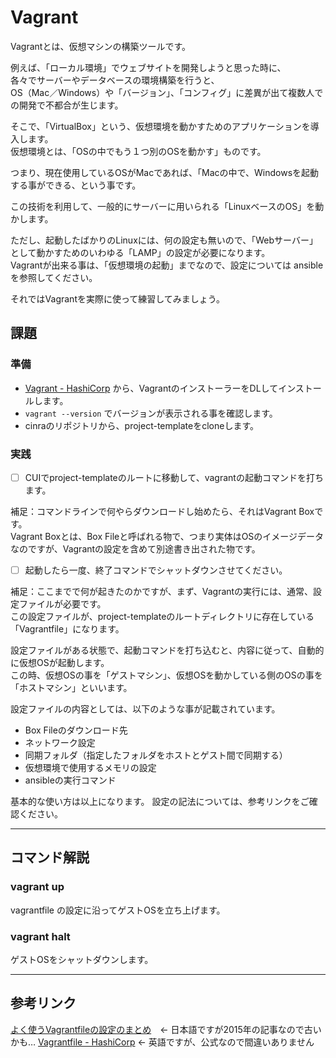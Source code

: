 # Vagrant

Vagrantとは、仮想マシンの構築ツールです。

例えば、「ローカル環境」でウェブサイトを開発しようと思った時に、  
各々でサーバーやデータベースの環境構築を行うと、  
OS（Mac／Windows）や「バージョン」、「コンフィグ」に差異が出て複数人での開発で不都合が生じます。

そこで、「VirtualBox」という、仮想環境を動かすためのアプリケーションを導入します。  
仮想環境とは、「OSの中でもう１つ別のOSを動かす」ものです。

つまり、現在使用しているOSがMacであれば、「Macの中で、Windowsを起動する事ができる、という事です。

この技術を利用して、一般的にサーバーに用いられる「LinuxベースのOS」を動かします。

ただし、起動したばかりのLinuxには、何の設定も無いので、「Webサーバー」として動かすためのいわゆる「LAMP」の設定が必要になります。  
Vagrantが出来る事は、「仮想環境の起動」までなので、設定については ansible を参照してください。

それではVagrantを実際に使って練習してみましょう。

## 課題

### 準備

- [Vagrant - HashiCorp](https://www.vagrantup.com/) から、VagrantのインストーラーをDLしてインストールします。
- `vagrant --version` でバージョンが表示される事を確認します。
- cinraのリポジトリから、project-templateをcloneします。

### 実践

- [ ] CUIでproject-templateのルートに移動して、vagrantの起動コマンドを打ちます。

補足：コマンドラインで何やらダウンロードし始めたら、それはVagrant Boxです。  
Vagrant Boxとは、Box Fileと呼ばれる物で、つまり実体はOSのイメージデータなのですが、Vagrantの設定を含めて別途書き出された物です。

- [ ] 起動したら一度、終了コマンドでシャットダウンさせてください。

補足：ここまでで何が起きたのかですが、まず、Vagrantの実行には、通常、設定ファイルが必要です。  
この設定ファイルが、project-templateのルートディレクトリに存在している「Vagrantfile」になります。

設定ファイルがある状態で、起動コマンドを打ち込むと、内容に従って、自動的に仮想OSが起動します。  
この時、仮想OSの事を「ゲストマシン」、仮想OSを動かしている側のOSの事を「ホストマシン」といいます。

設定ファイルの内容としては、以下のような事が記載されています。

- Box Fileのダウンロード先
- ネットワーク設定
- 同期フォルダ（指定したフォルダをホストとゲスト間で同期する）
- 仮想環境で使用するメモリの設定
- ansibleの実行コマンド

基本的な使い方は以上になります。
設定の記法については、参考リンクをご確認ください。

---

## コマンド解説

### vagrant up

vagrantfile の設定に沿ってゲストOSを立ち上げます。

### vagrant halt

ゲストOSをシャットダウンします。

---

## 参考リンク

[よく使うVagrantfileの設定のまとめ](https://www.virment.com/vagrantfile-settings/)　← 日本語ですが2015年の記事なので古いかも…
[Vagrantfile - HashiCorp](https://www.vagrantup.com/docs/vagrantfile/) ← 英語ですが、公式なので間違いありません